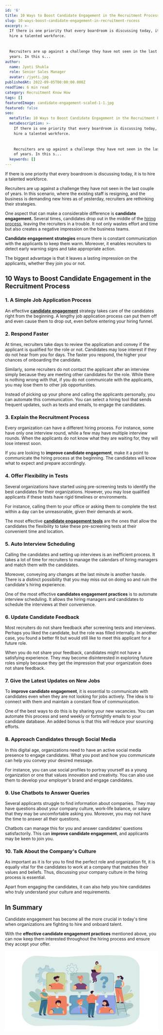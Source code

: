```yaml
---
id: '6'
title: 10 Ways to Boost Candidate Engagement in the Recruitment Process
slug: 10-ways-boost-candidate-engagement-in-recruitment-rocess
excerpt: >-
  If there is one priority that every boardroom is discussing today, it is to
  hire a talented workforce.


  Recruiters are up against a challenge they have not seen in the last couple of
  years. In this s...
author:
  name: Jyoti Shukla
  role: Senior Sales Manager
  avatar: /jyoti.jpg
publishedAt: 2022-09-05T00:00:00.000Z
readTime: 6 min read
category: Recruitment Know How
tags: []
featuredImage: candidate-engagement-scaled-1-1.jpg
featured: false
seo:
  metaTitle: 10 Ways to Boost Candidate Engagement in the Recruitment Process
  metaDescription: >-
    If there is one priority that every boardroom is discussing today, it is to
    hire a talented workforce.


    Recruiters are up against a challenge they have not seen in the last couple
    of years. In this s...
  keywords: []
---
```


If there is one priority that every boardroom is discussing today, it is to hire a talented workforce.

Recruiters are up against a challenge they have not seen in the last couple of years. In this scenario, where the existing staff is resigning, and the business is demanding new hires as of yesterday, recruiters are rethinking their strategies.

<!--more-->

One aspect that can make a considerable difference is **candidate engagement.** Several times, candidates drop out in the middle of the [hiring process](https://www.thetalentpool.ai/), leaving the recruiters in a trouble. It not only wastes effort and time but also creates a negative impression on the business teams. 

**Candidate engagement strategies** ensure there is constant communication with the applicants to keep them warm. Moreover, it enables recruiters to detect early warning signs and take appropriate action.

The biggest advantage is that it leaves a lasting impression on the applicants, whether they join you or not.

## 10 Ways to Boost Candidate Engagement in the Recruitment Process

### **1\. A Simple Job Application Process**

An effective **[candidate engagement](https://www.thetalentpool.ai/blogs/6-ways-increase-employee-engagement/)** strategy takes care of the candidates right from the beginning. A lengthy job application process can put them off and even cause them to drop out, even before entering your hiring funnel.

### 2\. Respond Faster

At times, recruiters take days to review the application and convey if the applicant is qualified for the role or not. Candidates may lose interest if they do not hear from you for days. The faster you respond, the higher your chances of onboarding the candidate.

Similarly, some recruiters do not contact the applicant after an interview simply because they are meeting other candidates for the role. While there is nothing wrong with that, if you do not communicate with the applicants, you may lose them to other job opportunities. 

Instead of picking up your phone and calling the applicants personally, you can automate this communication. You can select a hiring tool that sends frequent updates, such as texts and emails, to engage the candidates. 

### 3\. Explain the Recruitment Process

Every organization can have a different hiring process. For instance, some have only one interview round, while a few may have multiple interview rounds. When the applicants do not know what they are waiting for, they will lose interest soon. 

If you are looking to **improve candidate engagement**, make it a point to communicate the hiring process at the beginning. The candidates will know what to expect and prepare accordingly.

### 4\. Offer Flexibility in Tests

Several organizations have started using pre-screening tests to identify the best candidates for their organizations. However, you may lose qualified applicants if these tests have rigid timelines or environments.

For instance, calling them to your office or asking them to complete the test within a day can be unreasonable, given their demands at work.

The most effective **[candidate engagement tools](https://www.thetalentpool.ai/)** are the ones that allow the candidates the flexibility to take these pre-screening tests at their convenient time and location.

### 5\. Auto Interview Scheduling

Calling the candidates and setting up interviews is an inefficient process. It takes a lot of time for recruiters to manage the calendars of hiring managers and match them with the candidates.

Moreover, conveying any changes at the last minute is another hassle. There is a distinct possibility that you may miss out on doing so and ruin the candidate's hiring experience.

One of the most effective **candidates engagement practices** is to automate interview scheduling. It allows the hiring managers and candidates to schedule the interviews at their convenience. 

### 6\. Update Candidate Feedback

Most recruiters do not share feedback after screening tests and interviews. Perhaps you liked the candidate, but the role was filled internally. In another case, you found a better fit but would still like to meet this applicant for a future role.

When you do not share your feedback, candidates might not have a satisfying experience. They may become disinterested in exploring future roles simply because they get the impression that your organization does not share feedback.

### 7\. Give the Latest Updates on New Jobs

To **improve candidate engagement**, it is essential to communicate with candidates even when they are not looking for jobs actively. The idea is to connect with them and maintain a constant flow of communication.

One of the best ways to do this is by sharing your new vacancies. You can automate this process and send weekly or fortnightly emails to your candidate database. An added bonus is that this will reduce your sourcing efforts.

### 8\. Approach Candidates through Social Media

In this digital age, organizations need to have an active social media presence to engage candidates. What you post and how you communicate can help you convey your desired message.

For instance, you can use social profiles to portray yourself as a young organization or one that values innovation and creativity. You can also use them to develop your employer's brand and engage candidates.

### 9\. Use Chatbots to Answer Queries

Several applicants struggle to find information about companies. They may have questions about your company culture, work-life balance, or salary that they may be uncomfortable asking you. Moreover, you may not have the time to answer all their questions.

Chatbots can manage this for you and answer candidates' questions satisfactorily. This can **improve candidate engagement**, and applicants may be keen to join you.  

### 10\. Talk About the Company's Culture

As important as it is for you to find the perfect role and organization fit, it is equally vital for the candidates to work at a company that matches their values and beliefs. Thus, discussing your company culture in the hiring process is essential.

Apart from engaging the candidates, it can also help you hire candidates who truly understand your culture and requirements.

## In Summary

Candidate engagement has become all the more crucial in today's time when organizations are fighting to hire and onboard talent.

With the **effective candidate engagement practices** mentioned above, you can now keep them interested throughout the hiring process and ensure they accept your offer.

![candidate-engagement ](images/candidate-engagement-scaled-1-1-1024x536.jpg)
